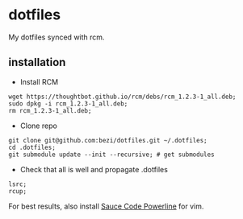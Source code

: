 dotfiles
========

My dotfiles synced with rcm.

installation
------------
- Install RCM
```
wget https://thoughtbot.github.io/rcm/debs/rcm_1.2.3-1_all.deb;
sudo dpkg -i rcm_1.2.3-1_all.deb;
rm rcm_1.2.3-1_all.deb;
```

- Clone repo
```
git clone git@github.com:bezi/dotfiles.git ~/.dotfiles;
cd .dotfiles;
git submodule update --init --recursive; # get submodules
```

- Check that all is well and propagate .dotfiles
```
lsrc;
rcup;
```

For best results, also install [Sauce Code Powerline](https://github.com/Lokaltog/powerline-fonts/tree/master/SourceCodePro) for vim.
